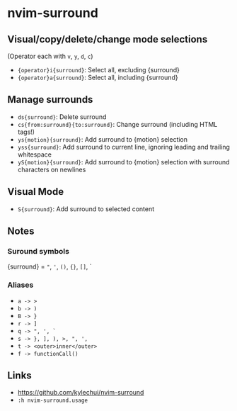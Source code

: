 # nvim-surround

## Visual/copy/delete/change mode selections

(Operator each with `v`, `y`, `d`, `c`)

- `{operator}i{surround}`: Select all, excluding {surround}
- `{operator}a{surround}`: Select all, including {surround}

## Manage surrounds

- `ds{surround}`: Delete surround
- `cs{from:surround}{to:surround}`: Change surround (including HTML tags!)
- `ys{motion}{surround}`: Add surround to {motion} selection
- `yss{surround}`: Add surround to current line, ignoring leading and trailing whitespace
- `yS{motion}{surround}`: Add surround to {motion} selection with surround characters on newlines

## Visual Mode

- `S{surround}`: Add surround to selected content

## Notes

### Suround symbols

{surround} = `"`, `'`, `()`, `{}`, `[]`, `

### Aliases

- `a -> >`
- `b -> )`
- `B -> }`
- `r -> ]`
- ``q -> ", ', ` ``
- `s -> }, ], ), >, ", ', `
- `t -> <outer>inner</outer>`
- `f -> functionCall()`

## Links

- https://github.com/kylechui/nvim-surround
- `:h nvim-surround.usage`
